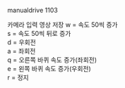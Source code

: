 manualdrive 1103  

카메라 입력 영상 저장
w = 속도 50씩 증가  
s = 속도 50씩 뒤로 증가  
d = 우회전  
a = 좌회전  
q = 오른쪽 바퀴 속도 증가(좌회전)  
e = 왼쪽 바퀴 속도 증가(우회전)  
r = 정지
